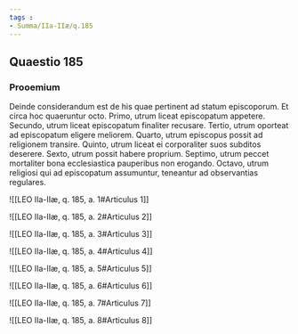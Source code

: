 ```yaml
---
tags : 
- Summa/IIa-IIæ/q.185
---
```


## Quaestio 185

### Prooemium

Deinde considerandum est de his quae pertinent ad statum episcoporum. Et circa hoc quaeruntur octo. Primo, utrum liceat episcopatum appetere. Secundo, utrum liceat episcopatum finaliter recusare. Tertio, utrum oporteat ad episcopatum eligere meliorem. Quarto, utrum episcopus possit ad religionem transire. Quinto, utrum liceat ei corporaliter suos subditos deserere. Sexto, utrum possit habere proprium. Septimo, utrum peccet mortaliter bona ecclesiastica pauperibus non erogando. Octavo, utrum religiosi qui ad episcopatum assumuntur, teneantur ad observantias regulares.

![[LEO IIa-IIæ, q. 185, a. 1#Articulus 1]]

![[LEO IIa-IIæ, q. 185, a. 2#Articulus 2]]

![[LEO IIa-IIæ, q. 185, a. 3#Articulus 3]]

![[LEO IIa-IIæ, q. 185, a. 4#Articulus 4]]

![[LEO IIa-IIæ, q. 185, a. 5#Articulus 5]]

![[LEO IIa-IIæ, q. 185, a. 6#Articulus 6]]

![[LEO IIa-IIæ, q. 185, a. 7#Articulus 7]]

![[LEO IIa-IIæ, q. 185, a. 8#Articulus 8]]

